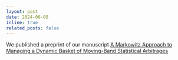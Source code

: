 ```yaml
---
layout: post
date: 2024-06-08 
inline: true
related_posts: false
---
```

We published a preprint of our manuscript [A Markowitz Approach to Managing a Dynamic Basket of Moving-Band Statistical Arbitrages
](https://web.stanford.edu/~boyd/papers/portfolio_of_SAs.html)

